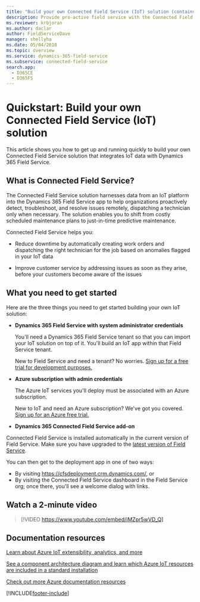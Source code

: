 ```yaml
---
title: "Build your own Connected Field Service (IoT) solution (contains video) | MicrosoftDocs"
description: Provide pro-active field service with the Connected Field Service solution. Connect devices and equipment via the Internet of Things (IoT) and Microsoft cloud services to detect and diagnose problems and enable predictive maintenance. Extend or customize the Connected Field Service solution to meet your service organization's business needs.
ms.reviewer: krbjoran
ms.author: daclar
author: FieldServiceDave
manager: shellyha
ms.date: 05/04/2018
ms.topic: overview
ms.service: dynamics-365-field-service
ms.subservice: connected-field-service
search.app: 
  - D365CE
  - D365FS
---
```

# Quickstart: Build your own Connected Field Service (IoT) solution

This article shows you how to get up and running quickly to build your own Connected Field Service solution that integrates IoT data with Dynamics 365 Field Service.

## What is Connected Field Service?
The Connected Field Service solution harnesses data from an IoT platform into the Dynamics 365 Field Service app to help organizations proactively detect, troubleshoot, and resolve issues remotely, dispatching a technician only when necessary. The solution enables you to shift from costly scheduled maintenance plans to just-in-time predictive maintenance.   

Connected Field Service helps you:  

- Reduce downtime by automatically creating work orders and dispatching the right technician for the job based on anomalies flagged in your IoT data  

- Improve customer service by addressing issues as soon as they arise, before your customers become aware of the issues 

## What you need to get started

Here are the three things you need to get started building your own IoT solution:

- **Dynamics 365 Field Service with system administrator credentials** 

     You'll need a Dynamics 365 Field Service tenant so that you can import your IoT solution on top of it. You'll build an IoT app      within that Field Service tenant.  

     New to Field Service and need a tenant? No worries. [Sign up for a free trial for development purposes.](https://appsource.microsoft.com/product/dynamics-365/mscrm.40fd37ef-dca4-4b0d-9f41-d16703b7d070
)

- **Azure subscription with admin credentials**     

    The Azure IoT services you'll deploy must be associated with an Azure subscription. 
      
    New to IoT and need an Azure subscription? We've got you covered. [Sign up for an Azure free trial.](https://azure.microsoft.com/free/)

- **Dynamics 365 Connected Field Service add-on**  

Connected Field Service is installed automatically in the current version of Field Service. Make sure you have upgraded to the [latest version of Field Service](upgrade-field-service.md). 

You can then get to the deployment app in one of two ways: 

- By visiting https://cfsdeployment.crm.dynamics.com/, or
- By visiting the Connected Field Service dashboard in the Field Service org; once there, you'll see a welcome dialog with links.

   
## Watch a 2-minute video

> [!VIDEO https://www.youtube.com/embed/iMZpr5wVD_Q]

## Documentation resources

[Learn about Azure IoT extensibility, analytics, and more](https://azure.microsoft.com/product-categories/iot/)  
 
[See a component architecture diagram and learn which Azure IoT resources are included in a standard installation](/previous-versions/dynamicscrm-2016/developers-guide/mt744253(v=crm.8))  
 
[Check out more Azure documentation resources](/azure/iot-hub/)  






  


[!INCLUDE[footer-include](../includes/footer-banner.md)]